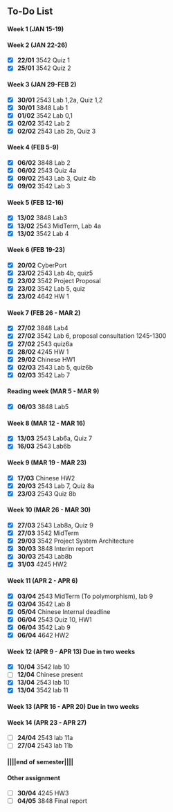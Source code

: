 ## To-Do List
#### Week 1 (JAN 15-19)
#### Week 2 (JAN 22-26)
- [x] **22/01** 3542 Quiz 1
- [x] **25/01** 3542 Quiz 2
#### Week 3 (JAN 29-FEB 2)
- [x] **30/01** 2543 Lab 1,2a, Quiz 1,2
- [x] **30/01** 3848 Lab 1
- [x] **01/02** 3542 Lab 0,1
- [x] **02/02** 3542 Lab 2
- [x] **02/02** 2543 Lab 2b, Quiz 3
#### Week 4 (FEB 5-9)
- [x] **06/02** 3848 Lab 2
- [x] **06/02** 2543 Quiz 4a
- [x] **09/02** 2543 Lab 3, Quiz 4b
- [x] **09/02** 3542 Lab 3
#### Week 5 (FEB 12-16)
- [x] **13/02** 3848 Lab3
- [x] **13/02** 2543 MidTerm, Lab 4a
- [x] **13/02** 3542 Lab 4
#### Week 6 (FEB 19-23) 
- [x] **20/02** CyberPort
- [x] **23/02** 2543 Lab 4b, quiz5
- [x] **23/02** 3542 Project Proposal
- [x] **23/02** 3542 Lab 5, quiz
- [x] **23/02** 4642 HW 1
#### Week 7 (FEB 26 - MAR 2) 
- [x] **27/02** 3848 Lab4
- [x] **27/02** 3542 Lab 6, proposal consultation 1245-1300
- [x] **27/02** 2543 quiz6a
- [x] **28/02** 4245 HW 1
- [x] **29/02** Chinese HW1
- [x] **02/03** 2543 Lab 5, quiz6b
- [x] **02/03** 3542 Lab 7
#### Reading week (MAR 5 - MAR 9)
- [x] **06/03** 3848 Lab5
#### Week 8 (MAR 12 - MAR 16)
- [x] **13/03** 2543 Lab6a, Quiz 7
- [x] **16/03** 2543 Lab6b
#### Week 9 (MAR 19 - MAR 23)
- [x] **17/03** Chinese HW2
- [x] **20/03** 2543 Lab 7, Quiz 8a
- [x] **23/03** 2543 Quiz 8b
#### Week 10 (MAR 26 - MAR 30)
- [x] **27/03** 2543 Lab8a, Quiz 9
- [x] **27/03** 3542 MidTerm
- [x] **29/03** 3542 Project System Architecture
- [x] **30/03** 3848 Interim report
- [x] **30/03** 2543 Lab8b
- [x] **31/03** 4245 HW2
#### Week 11 (APR 2 - APR 6)
- [x] **03/04** 2543 MidTerm (To polymorphism), lab 9
- [x] **03/04** 3542 Lab 8
- [x] **05/04** Chinese Internal deadline
- [x] **06/04** 2543 Quiz 10, HW1
- [x] **06/04** 3542 Lab 9
- [x] **06/04** 4642 HW2
#### Week 12 (APR 9 - APR 13) Due in two weeks
- [x] **10/04** 3542 lab 10
- [ ] **12/04** Chinese present
- [x] **13/04** 2543 lab 10
- [x] **13/04** 3542 lab 11
#### Week 13 (APR 16 - APR 20) Due in two weeks

#### Week 14 (APR 23 - APR 27) 
- [ ] **24/04** 2543 lab 11a
- [ ] **27/04** 2543 lab 11b

#### ||||end of semester||||
#### Other assignment
- [ ] **30/04** 4245 HW3
- [ ] **04/05** 3848 Final report
